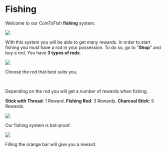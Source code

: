 # Fishing

Welcome to our CoinToFish **fishing** system.

![](https://cointofish.gitbook.io/\~/files/v0/b/gitbook-28427.appspot.com/o/assets%2F-MjiuW19Q0Ffw\_8xjwJo%2F-Mjj-8aF-xRHZzLQflzw%2F-Mjj81CIxSIlsgcPT3JZ%2Fimage.png?alt=media\&token=38a3d012-3e06-422b-91cb-727b58895467)

With this system you will be able to get many rewards. In order to start fishing you must have a rod in your possession. To do so, go to "**Shop**" and buy a rod. You have **3 types of rods**.

![](https://cointofish.gitbook.io/\~/files/v0/b/gitbook-28427.appspot.com/o/assets%2F-MjiuW19Q0Ffw\_8xjwJo%2F-Mjj-8aF-xRHZzLQflzw%2F-Mjj8CJbsxxsScWeGhbx%2Fimage.png?alt=media\&token=db79ed50-e923-4014-8e16-70aad5bfd8f8)

Choose the rod that best suits you.

​

Depending on the rod you will get a number of rewards when fishing.

**Stick with Thread**: 1 Reward. **Fishing Rod**: 3 Rewards. **Charcoal Stick**: 5 Rewards.

![](https://cointofish.gitbook.io/\~/files/v0/b/gitbook-28427.appspot.com/o/assets%2F-MjiuW19Q0Ffw\_8xjwJo%2F-Mjj-8aF-xRHZzLQflzw%2F-Mjj7zARVYUaFp7l26gF%2F72a3d48ded68a8a09a95a68bc59cc5db%20\(1\).gif?alt=media\&token=4d75d7c0-1bc1-4703-b7b6-c9c36e9c7d0c)

Our fishing system is bot-proof.

![](https://cointofish.gitbook.io/\~/files/v0/b/gitbook-28427.appspot.com/o/assets%2F-MjiuW19Q0Ffw\_8xjwJo%2F-Mjj-8aF-xRHZzLQflzw%2F-Mjj8fIftMdhqCT76DWN%2Fimage.png?alt=media\&token=3371dfc5-d077-4852-8c60-2e9595de500b)

Filling the orange bar will give you a reward.

​
